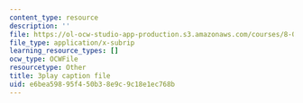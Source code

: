 ```yaml
---
content_type: resource
description: ''
file: https://ol-ocw-studio-app-production.s3.amazonaws.com/courses/8-01sc-classical-mechanics-fall-2016/e6bea59895f450b38e9c9c18e1ec768b_efH7pq9YVQw.vtt
file_type: application/x-subrip
learning_resource_types: []
ocw_type: OCWFile
resourcetype: Other
title: 3play caption file
uid: e6bea598-95f4-50b3-8e9c-9c18e1ec768b
---
```

